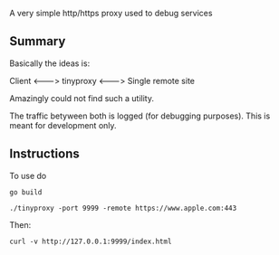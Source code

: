 A very simple http/https proxy used to debug services

Summary
--------

Basically the ideas is:

Client <---> tinyproxy <---> Single remote site

Amazingly could not find such a utility.

The traffic betyween both is logged (for debugging purposes). This is meant for development only.

Instructions
------------

To use do

```
go build

./tinyproxy -port 9999 -remote https://www.apple.com:443
```

Then:

```
curl -v http://127.0.0.1:9999/index.html
```
